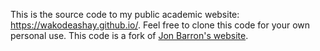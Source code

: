 This is the source code to my public academic website: https://wakodeashay.github.io/. Feel free to clone this code for your own personal use. This code is a fork of [Jon Barron's website](https://jonbarron.info/). 